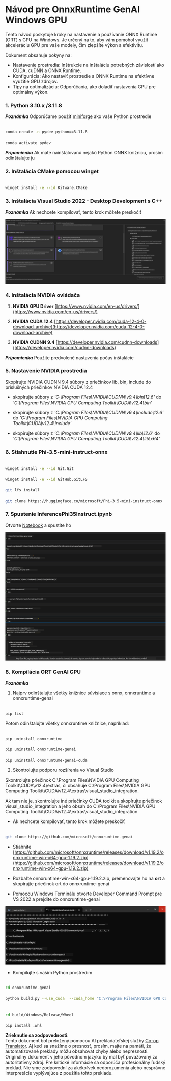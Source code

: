 <!--
CO_OP_TRANSLATOR_METADATA:
{
  "original_hash": "b066fc29c1b2129df84e027cb75119ce",
  "translation_date": "2025-07-17T02:46:56+00:00",
  "source_file": "md/02.Application/01.TextAndChat/Phi3/ORTWindowGPUGuideline.md",
  "language_code": "sk"
}
-->
# **Návod pre OnnxRuntime GenAI Windows GPU**

Tento návod poskytuje kroky na nastavenie a používanie ONNX Runtime (ORT) s GPU na Windows. Je určený na to, aby vám pomohol využiť akceleráciu GPU pre vaše modely, čím zlepšíte výkon a efektivitu.

Dokument obsahuje pokyny na:

- Nastavenie prostredia: Inštrukcie na inštaláciu potrebných závislostí ako CUDA, cuDNN a ONNX Runtime.
- Konfigurácia: Ako nastaviť prostredie a ONNX Runtime na efektívne využitie GPU zdrojov.
- Tipy na optimalizáciu: Odporúčania, ako doladiť nastavenia GPU pre optimálny výkon.

### **1. Python 3.10.x /3.11.8**

   ***Poznámka*** Odporúčame použiť [miniforge](https://github.com/conda-forge/miniforge/releases/latest/download/Miniforge3-Windows-x86_64.exe) ako vaše Python prostredie

   ```bash

   conda create -n pydev python==3.11.8

   conda activate pydev

   ```

   ***Pripomienka*** Ak máte nainštalovanú nejakú Python ONNX knižnicu, prosím odinštalujte ju

### **2. Inštalácia CMake pomocou winget**

   ```bash

   winget install -e --id Kitware.CMake

   ```

### **3. Inštalácia Visual Studio 2022 - Desktop Development s C++**

   ***Poznámka*** Ak nechcete kompilovať, tento krok môžete preskočiť

![CPP](../../../../../../translated_images/01.42f52a2b2aedff029e1c9beb13d2b09fcdab284ffd5fa8f3d7ac3cef5f347ad2.sk.png)

### **4. Inštalácia NVIDIA ovládača**

1. **NVIDIA GPU Driver**  [https://www.nvidia.com/en-us/drivers/](https://www.nvidia.com/en-us/drivers/)

2. **NVIDIA CUDA 12.4** [https://developer.nvidia.com/cuda-12-4-0-download-archive](https://developer.nvidia.com/cuda-12-4-0-download-archive)

3. **NVIDIA CUDNN 9.4**  [https://developer.nvidia.com/cudnn-downloads](https://developer.nvidia.com/cudnn-downloads)

***Pripomienka*** Použite predvolené nastavenia počas inštalácie

### **5. Nastavenie NVIDIA prostredia**

Skopírujte NVIDIA CUDNN 9.4 súbory z priečinkov lib, bin, include do príslušných priečinkov NVIDIA CUDA 12.4

- skopírujte súbory z *'C:\Program Files\NVIDIA\CUDNN\v9.4\bin\12.6'* do *'C:\Program Files\NVIDIA GPU Computing Toolkit\CUDA\v12.4\bin'*

- skopírujte súbory z *'C:\Program Files\NVIDIA\CUDNN\v9.4\include\12.6'* do *'C:\Program Files\NVIDIA GPU Computing Toolkit\CUDA\v12.4\include'*

- skopírujte súbory z *'C:\Program Files\NVIDIA\CUDNN\v9.4\lib\12.6'* do *'C:\Program Files\NVIDIA GPU Computing Toolkit\CUDA\v12.4\lib\x64'*

### **6. Stiahnutie Phi-3.5-mini-instruct-onnx**

   ```bash

   winget install -e --id Git.Git

   winget install -e --id GitHub.GitLFS

   git lfs install

   git clone https://huggingface.co/microsoft/Phi-3.5-mini-instruct-onnx

   ```

### **7. Spustenie InferencePhi35Instruct.ipynb**

   Otvorte [Notebook](../../../../../../code/09.UpdateSamples/Aug/ortgpu-phi35-instruct.ipynb) a spustite ho

![RESULT](../../../../../../translated_images/02.b9b06996cf7255d5e5ee19a703c4352f4a96dd7a1068b2af227eda1f3104bfa0.sk.png)

### **8. Kompilácia ORT GenAI GPU**

   ***Poznámka*** 
   
   1. Najprv odinštalujte všetky knižnice súvisiace s onnx, onnxruntime a onnxruntime-genai

   ```bash

   pip list 
   
   ```

   Potom odinštalujte všetky onnxruntime knižnice, napríklad:

   ```bash

   pip uninstall onnxruntime

   pip uninstall onnxruntime-genai

   pip uninstall onnxruntume-genai-cuda
   
   ```

   2. Skontrolujte podporu rozšírenia vo Visual Studio

   Skontrolujte priečinok C:\Program Files\NVIDIA GPU Computing Toolkit\CUDA\v12.4\extras, či obsahuje C:\Program Files\NVIDIA GPU Computing Toolkit\CUDA\v12.4\extras\visual_studio_integration. 
   
   Ak tam nie je, skontrolujte iné priečinky CUDA toolkit a skopírujte priečinok visual_studio_integration a jeho obsah do C:\Program Files\NVIDIA GPU Computing Toolkit\CUDA\v12.4\extras\visual_studio_integration

   - Ak nechcete kompilovať, tento krok môžete preskočiť

   ```bash

   git clone https://github.com/microsoft/onnxruntime-genai

   ```

   - Stiahnite [https://github.com/microsoft/onnxruntime/releases/download/v1.19.2/onnxruntime-win-x64-gpu-1.19.2.zip](https://github.com/microsoft/onnxruntime/releases/download/v1.19.2/onnxruntime-win-x64-gpu-1.19.2.zip)

   - Rozbaľte onnxruntime-win-x64-gpu-1.19.2.zip, premenovajte ho na **ort** a skopírujte priečinok ort do onnxruntime-genai

   - Pomocou Windows Terminálu otvorte Developer Command Prompt pre VS 2022 a prejdite do onnxruntime-genai

![RESULT](../../../../../../translated_images/03.b83ce473d5ff9b9b94670a1b26fdb66a05320d534cbee2762f64e52fd12ef9c9.sk.png)

   - Kompilujte s vaším Python prostredím

   ```bash

   cd onnxruntime-genai

   python build.py --use_cuda  --cuda_home "C:\Program Files\NVIDIA GPU Computing Toolkit\CUDA\v12.4" --config Release
 

   cd build/Windows/Release/Wheel

   pip install .whl

   ```

**Zrieknutie sa zodpovednosti**:  
Tento dokument bol preložený pomocou AI prekladateľskej služby [Co-op Translator](https://github.com/Azure/co-op-translator). Aj keď sa snažíme o presnosť, prosím, majte na pamäti, že automatizované preklady môžu obsahovať chyby alebo nepresnosti. Originálny dokument v jeho pôvodnom jazyku by mal byť považovaný za autoritatívny zdroj. Pre kritické informácie sa odporúča profesionálny ľudský preklad. Nie sme zodpovední za akékoľvek nedorozumenia alebo nesprávne interpretácie vyplývajúce z použitia tohto prekladu.